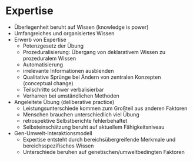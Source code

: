 # Expertise

- Überlegenheit beruht auf Wissen (knowledge is power)
- Umfangreiches und organisiertes Wissen
- Erwerb von Expertise
    - Potenzgesetz der Übung
    - Prozeduralisierung: Übergang von deklarativem Wissen zu prozeduralem Wissen 
    - Automatisierung
    - irrelevante Informationen ausblenden
    - Qualitative Sprünge bei Ändern von zentralen Konzepten (conceptual change)
    - Teilschritte schwer verbalisierbar
    - Verharren bei umständlichen Methoden
- Angeleitete Übung (deliberative practice)
    - Leistungsunterschiede kommen zum Großteil aus anderen Faktoren
    - Menschen brauchen unterschiedlich viel Übung
    - retrospektive Selbstberichte fehlerbehaftet
    - Selbsteinschätzung beruht auf aktuellem Fähigkeitsniveau
- Gen-Umwelt-Interaktionsmodell
    - Expertise entsteht durch bereichsübergreifende Merkmale und bereichsspezifisches Wissen
    - Unterschiede beruhen auf genetischen/umweltbedingten Faktoren
